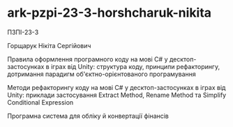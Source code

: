 # ark-pzpi-23-3-horshcharuk-nikita

ПЗПІ-23-3

Горщарук Нікіта Сергійович

Правила оформлення програмного коду на мові C# у десктоп-застосунках в іграх від Unity: структура коду, принципи рефакторингу, дотримання парадигм об'єктно-орієнтованого програмування

Методи рефакторингу коду на мові C# у десктоп-застосунках в іграх від Unity: приклади застосування Extract Method, Rename Method та Simplify Conditional Expression

Програмна система для обліку й конвертації фінансів

